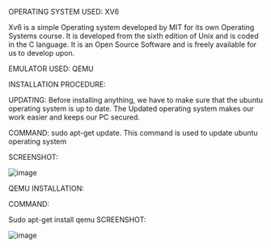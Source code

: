 OPERATING SYSTEM USED: XV6

Xv6 is a simple Operating system developed by MIT for its own Operating Systems course. It is developed from the sixth edition of Unix and is coded in the C language. It is an Open Source Software and is freely available for us to develop upon.

EMULATOR USED: QEMU




INSTALLATION PROCEDURE:

UPDATING: Before installing anything, we have to make sure that the ubuntu operating system is up to date. The Updated operating system makes our work easier and keeps our PC secured.

COMMAND: sudo apt-get update. This command is used to update ubuntu operating system

SCREENSHOT:

![image](https://user-images.githubusercontent.com/73429559/137186077-f3491e2d-7e92-4732-ab36-2d4cddf5b2ff.png)

QEMU INSTALLATION:

COMMAND:

Sudo apt-get install qemu 
SCREENSHOT:

![image](https://user-images.githubusercontent.com/73429559/137186139-6ae25e5e-8550-427b-8e36-f5ac87830eef.png)


